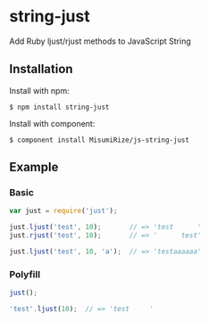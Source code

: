 # string-just

Add Ruby ljust/rjust methods to JavaScript String

## Installation

Install with npm:

```
$ npm install string-just
```

  Install with component:

```
$ component install MisumiRize/js-string-just
```

## Example

### Basic

```javascript
var just = require('just');

just.ljust('test', 10);       // => 'test      '
just.rjust('test', 10);       // => '      test'

just.ljust('test', 10, 'a');  // => 'testaaaaaa'
```

### Polyfill

```javascript
just();

'test'.ljust(10);  // => 'test     '
```
